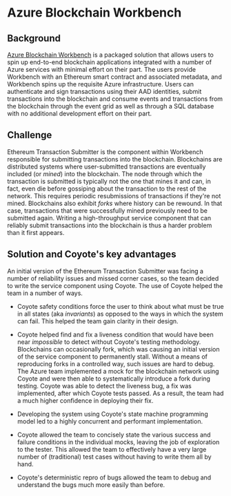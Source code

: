 # Azure Blockchain Workbench

## Background

[Azure Blockchain Workbench](https://azure.microsoft.com/en-in/features/blockchain-workbench/)
is a packaged solution that allows users to spin up end-to-end blockchain applications integrated
with a number of Azure services with minimal effort on their part.
The users provide Workbench with an Ethereum smart contract
and associated metadata, and Workbench spins up the requisite Azure
infrastructure. Users can authenticate and sign
transactions using their AAD identities, submit transactions into
the blockchain and consume events and transactions from the
blockchain through the event grid as well as through a SQL database
with no additional development effort on their part.

## Challenge

Ethereum Transaction Submitter is the component within Workbench
responsible for submitting transactions into the
blockchain. Blockchains are distributed systems where
user-submitted transactions are eventually included (or _mined_) into
the blockchain. The node through which the transaction is
submitted is typically not the one that mines it and can, in fact,
even die before gossiping about the transaction to the rest of the network.
This requires periodic resubmissions of transactions if they're not
mined. Blockchains also exhibit _forks_ where history can be rewound.
In that case, transactions that were successfully mined previously
need to be submitted again. Writing a high-throughput service component that
can reliably submit transactions into the blockchain is thus a harder problem
than it first appears.

## Solution and Coyote's key advantages

An initial version of the Ethereum Transaction Submitter was facing a
number of reliability issues and missed corner cases, so the team decided
to write the service component using Coyote. The use of Coyote helped
the team in a number of ways.

- Coyote safety conditions force the user to think about what must be
  true in all states (aka _invariants_) as opposed to the ways in
  which the system can fail. This helped the team gain clarity in their design.

- Coyote helped find and fix a liveness condition that would have
  been near _impossible_ to detect without Coyote's testing methodology.
  Blockchains can occasionally fork, which was causing an initial version of the
  service component to permanently stall. Without a means of reproducing forks
  in a controlled way, such issues are hard to debug. The Azure team implemented a mock
  for the blockchain network using Coyote and were then able to systematically
  introduce a fork during testing. Coyote was able to detect the liveness bug, a fix was
  implemented, after which Coyote tests passed. As a result, the team
  had a much higher confidence in deploying their fix.

- Developing the system using Coyote's state machine programming model
  led to a highly concurrent and performant implementation.

- Coyote allowed the team to concisely state the various success and failure
  conditions in the individual mocks, leaving the job of exploration to the tester.
  This allowed the team to effectively have a very large number of (traditional) test
  cases without having to write them all by hand.

- Coyote's deterministic repro of bugs allowed the team to debug and
  understand the bugs much more easily than before.
